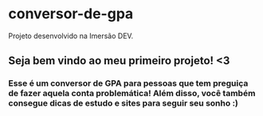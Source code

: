 # conversor-de-gpa
Projeto desenvolvido na Imersão DEV.

## Seja bem vindo ao meu primeiro projeto! <3
### Esse é um conversor de GPA para pessoas que tem preguiça de fazer aquela conta problemática! Além disso, você também consegue dicas de estudo e sites para seguir seu sonho :)
